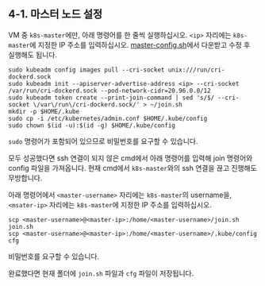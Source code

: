 ## 4-1. 마스터 노드 설정

VM 중 `k8s-master`에만, 아래 명령어를 한 줄씩 실행하십시오. `<ip>` 자리에는 `k8s-master`에 지정한 IP 주소를 입력하십시오.
[master-config.sh](/scripts/master-config.sh)에서 다운받고 수정 후 실행해도 됩니다.

```shell
sudo kubeadm config images pull --cri-socket unix:///run/cri-dockerd.sock
sudo kubeadm init --apiserver-advertise-address <ip> --cri-socket /var/run/cri-dockerd.sock --pod-network-cidr=20.96.0.0/12
sudo kubeadm token create --print-join-command | sed 's/$/ --cri-socket \/var\/run\/cri-dockerd.sock/' > ~/join.sh
mkdir -p $HOME/.kube
sudo cp -i /etc/kubernetes/admin.conf $HOME/.kube/config
sudo chown $(id -u):$(id -g) $HOME/.kube/config
```

`sudo` 명령어가 포함되어 있으므로 비밀번호를 요구할 수 있습니다.

모두 성공했다면 ssh 연결이 되지 않은 cmd에서 아래 명령어를 입력해 join 명령어와 config 파일을 가져옵니다.
현재 cmd에서 `k8s-master`와의 ssh 연결을 끊고 진행해도 무방합니다.

아래 명령어에서 `<master-username>` 자리에는 `k8s-master`의 username을, `<msater-ip>` 자리에는 `k8s-master`에 지정한 IP 주소를 입력하십시오.

```shell
scp <master-username>@<master-ip>:/home/<master-username>/join.sh join.sh
scp <master-username>@<master-ip>:/home/<master-username>/.kube/config cfg
```

비밀번호를 요구할 수 있습니다.

완료했다면 현재 폴더에 `join.sh` 파일과 `cfg` 파일이 저장됩니다.
